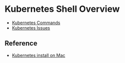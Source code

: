 # Kubernetes Shell Overview

* [Kubernetes Commands](kubernetes-command.md)
* [Kubernetes Issues](kubernetes-issue.md)

## Reference

* [Kubernetes install on Mac](https://matthewpalmer.net/kubernetes-app-developer/articles/guide-install-kubernetes-mac.html)